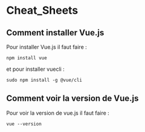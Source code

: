 # Cheat_Sheets

## Comment installer Vue.js

Pour installer Vue.js il faut faire : 
```
npm install vue
```

et pour installer vuecli : 
```
sudo npm install -g @vue/cli
```

## Comment voir la version de Vue.js

Pour voir la version de vue.js il faut faire :
```
vue --version
```